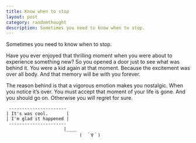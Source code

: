 ```yaml
---
title: Know when to stop
layout: post
category: randomthought
description: Sometimes you need to know when to stop. 
---
```


Sometimes you need to know when to stop. 

Have you ever enjoyed that thrilling moment when you were about to experience something new? So you opened a door just to see what was behind it.  You were a kid again at that moment.  Because the excitement was over all body. And that memory will be with you forever.

The reason behind is that a vigorous emotion makes you nostalgic. When you notice it’s over. You must accept that moment of your life is gone. And you should go on. Otherwise  you will regret for sure. 

```
 ----------------------
| It's was cool.       |
| I'm glad it happened |
 ----------------------
                      |____
                            (　＾∇＾)
```

